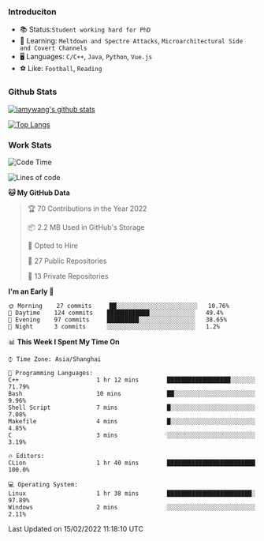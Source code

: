 ### Introduciton

- 📚 Status:`Student working hard for PhD`
- 🔎 Learning: `Meltdown and Spectre Attacks`, `Microarchitectural Side and Covert Channels`
- 🖥️ Languages: `C/C++`, `Java`, `Python`, `Vue.js`
- ⚽ Like: `Football`, `Reading`

### Github Stats

[![iamywang's github stats](https://github-readme-stats.vercel.app/api?username=iamywang&count_private=true&show_icons=true)]()

[![Top Langs](https://github-readme-stats.vercel.app/api/top-langs/?username=iamywang&layout=compact)]()

### Work Stats

<!--START_SECTION:waka-->
![Code Time](http://img.shields.io/badge/Code%20Time-101%20hrs%2041%20mins-blue)

![Lines of code](https://img.shields.io/badge/From%20Hello%20World%20I%27ve%20Written-534%20Thousand%20lines%20of%20code-blue)

**🐱 My GitHub Data** 

> 🏆 70 Contributions in the Year 2022
 > 
> 📦 2.2 MB Used in GitHub's Storage 
 > 
> 💼 Opted to Hire
 > 
> 📜 27 Public Repositories 
 > 
> 🔑 13 Private Repositories  
 > 
**I'm an Early 🐤** 

```text
🌞 Morning    27 commits     ██░░░░░░░░░░░░░░░░░░░░░░░   10.76% 
🌆 Daytime    124 commits    ████████████░░░░░░░░░░░░░   49.4% 
🌃 Evening    97 commits     █████████░░░░░░░░░░░░░░░░   38.65% 
🌙 Night      3 commits      ░░░░░░░░░░░░░░░░░░░░░░░░░   1.2%

```


📊 **This Week I Spent My Time On** 

```text
⌚︎ Time Zone: Asia/Shanghai

💬 Programming Languages: 
C++                      1 hr 12 mins        ██████████████████░░░░░░░   71.79% 
Bash                     10 mins             ██░░░░░░░░░░░░░░░░░░░░░░░   9.96% 
Shell Script             7 mins              █░░░░░░░░░░░░░░░░░░░░░░░░   7.08% 
Makefile                 4 mins              █░░░░░░░░░░░░░░░░░░░░░░░░   4.85% 
C                        3 mins              ░░░░░░░░░░░░░░░░░░░░░░░░░   3.19%

🔥 Editors: 
CLion                    1 hr 40 mins        █████████████████████████   100.0%

💻 Operating System: 
Linux                    1 hr 38 mins        ████████████████████████░   97.89% 
Windows                  2 mins              ░░░░░░░░░░░░░░░░░░░░░░░░░   2.11%

```


 Last Updated on 15/02/2022 11:18:10 UTC
<!--END_SECTION:waka-->
